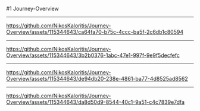 #1 Journey-Overview



-----



https://github.com/NikosKaloritis/Journey-Overview/assets/115344643/ca64fa70-b75c-4ccc-ba5f-2c6db1c80594


--------



https://github.com/NikosKaloritis/Journey-Overview/assets/115344643/3b2b0376-1abc-47e1-997f-9e9f5decfefc



-----




https://github.com/NikosKaloritis/Journey-Overview/assets/115344643/de94db20-238e-4861-ba77-4d8525ad8562




----

https://github.com/NikosKaloritis/Journey-Overview/assets/115344643/da8d50d9-8544-40c1-9a51-c4c7839e7dfa

